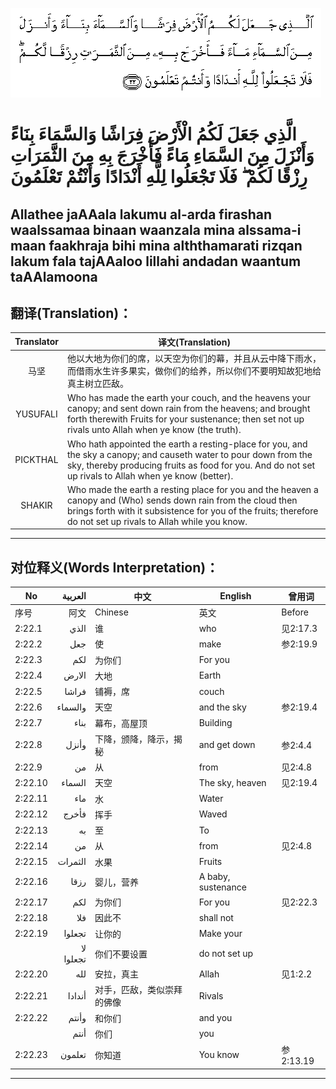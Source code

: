 ![002:022](images/002_022.gif)

#  الَّذِي جَعَلَ لَكُمُ الْأَرْضَ فِرَاشًا وَالسَّمَاءَ بِنَاءً وَأَنْزَلَ مِنَ السَّمَاءِ مَاءً فَأَخْرَجَ بِهِ مِنَ الثَّمَرَاتِ رِزْقًا لَكُمْ ۖ فَلَا تَجْعَلُوا لِلَّهِ أَنْدَادًا وَأَنْتُمْ تَعْلَمُونَ 

## Allathee jaAAala lakumu al-arda firashan waalssamaa binaan waanzala mina alssama-i maan faakhraja bihi mina alththamarati rizqan lakum fala tajAAaloo lillahi andadan waantum taAAlamoona

## 翻译(Translation)：

| Translator | 译文(Translation)                                            |
|:----------:| ------------------------------------------------------------ |
| 马坚       | 他以大地为你们的席，以天空为你们的幕，并且从云中降下雨水，而借雨水生许多果实，做你们的给养，所以你们不要明知故犯地给真主树立匹敌。 |
| YUSUFALI   | Who has made the earth your couch, and the heavens your canopy; and sent down rain from the heavens; and brought forth therewith Fruits for your sustenance; then set not up rivals unto Allah when ye know (the truth). |
| PICKTHAL   | Who hath appointed the earth a resting-place for you, and the sky a canopy; and causeth water to pour down from the sky, thereby producing fruits as food for you. And do not set up rivals to Allah when ye know (better). |
| SHAKIR     | Who made the earth a resting place for you and the heaven a canopy and (Who) sends down rain from the cloud then brings forth with it subsistence for you of the fruits; therefore do not set up rivals to Allah while you know. |

---

## 对位释义(Words Interpretation)：

| No      | العربية   | 中文                       | English            | 曾用词    |
| ------- | ---------:| -------------------------- | ------------------ | --------- |
| 序号    | 阿文      | Chinese                    | 英文               | Before    |
| 2:22.1  | الذي      | 谁                         | who                | 见2:17.3  |
| 2:22.2  | جعل       | 使                         | make               | 参2:19.9  |
| 2:22.3  | لكم       | 为你们                     | For you            |           |
| 2:22.4  | الارض     | 大地                       | Earth              |           |
| 2:22.5  | فراشا     | 铺褥，席                   | couch              |           |
| 2:22.6  | والسماء   | 天空                       | and the sky        | 参2:19.4  |
| 2:22.7  | بناء      | 幕布，高屋顶               | Building           |           |
| 2:22.8  | وأنزل     | 下降，颁降，降示，揭秘     | and get down       | 参2:4.4   |
| 2:22.9  | من        | 从                         | from               | 见2:4.8   |
| 2:22.10 | السماء    | 天空                       | The sky, heaven    | 见2:19.4  |
| 2:22.11 | ماء       | 水                         | Water              |           |
| 2:22.12 | فأخرج     | 挥手                       | Waved              |           |
| 2:22.13 | به        | 至                         | To                 |           |
| 2:22.14 | من        | 从                         | from               | 见2:4.8   |
| 2:22.15 | الثمرات   | 水果                       | Fruits             |           |
| 2:22.16 | رزقا      | 婴儿，营养                 | A baby, sustenance |           |
| 2:22.17 | لكم       | 为你们                     | For you            | 见2:22.3  |
| 2:22.18 | فلا       | 因此不                     | shall not          |           |
| 2:22.19 | تجعلوا    | 让你的                     | Make your          |           |
|         | لا تجعلوا | 你们不要设置               | do not set up      |           |
| 2:22.20 | لله       | 安拉，真主                 | Allah              | 见1:2.2   |
| 2:22.21 | أندادا    | 对手，匹敌，类似崇拜的佛像 | Rivals             |           |
| 2:22.22 | وأنتم     | 和你们                     | and you            |           |
|         | أنتم      | 你们                       | you                |           |
| 2:22.23 | تعلمون    | 你知道                     | You know           | 参2:13.19 |

---
